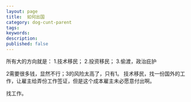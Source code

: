 ```yaml
---
layout: page
title:  如何出国
category: dog-cunt-parent
tags:
keywords:
description:
published: false
---
```


所有大的方向就是：
1.技术移民；
2.投资移民；
3.偷渡，政治庇护

2需要很多钱，显然不行；3的风险太高了，只有1。
技术移民，找一份国外的工作，让雇主给弄份工作签证，但是这个成本雇主未必愿意付出啊。

找工作。




















